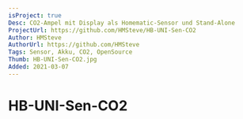 ```yaml
---
isProject: true
Desc: CO2-Ampel mit Display als Homematic-Sensor und Stand-Alone
ProjectUrl: https://github.com/HMSteve/HB-UNI-Sen-CO2
Author: HMSteve
AuthorUrl: https://github.com/HMSteve
Tags: Sensor, Akku, CO2, OpenSource
Thumb: HB-UNI-Sen-CO2.jpg
Added: 2021-03-07
---
```


# HB-UNI-Sen-CO2
